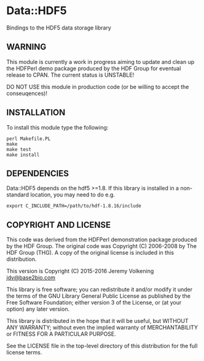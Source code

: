 Data::HDF5
==========

Bindings to the HDF5 data storage library

WARNING
-------

This module is currently a work in progress aiming to update and clean up the
HDFPerl demo package produced by the HDF Group for eventual release to CPAN.
The current status is UNSTABLE!

DO NOT USE this module in production code (or be willing to accept the
conseuqences)!

INSTALLATION
------------

To install this module type the following:

    perl Makefile.PL
    make
    make test
    make install


DEPENDENCIES
------------

Data::HDF5 depends on the hdf5 >=1.8. If this library is installed in a
non-standard location, you may need to do e.g.

    export C_INCLUDE_PATH=/path/to/hdf-1.8.16/include


COPYRIGHT AND LICENSE
---------------------

This code was derived from the HDFPerl demonstration package produced by the
HDF Group. The original code was Copyright (C) 2006-2008 by The HDF Group
(THG). A copy of the original license is included in this distribution.

This version is Copyright (C) 2015-2016 Jeremy Volkening <jdv@base2bio.com>

This library is free software; you can redistribute it and/or modify it under
the terms of the GNU Library General Public License as published by the Free
Software Foundation; either version 3 of the License, or (at your option) any
later version.

This library is distributed in the hope that it will be useful, but WITHOUT ANY
WARRANTY; without even the implied warranty of MERCHANTABILITY or FITNESS FOR A
PARTICULAR PURPOSE.

See the LICENSE file in the top-level directory of this distribution for the
full license terms.
